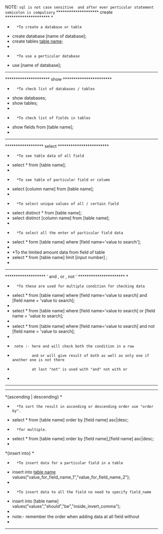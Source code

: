  NOTE: `
    sql is not case sensitive 
    and after ever perticular statement semicolon is compulsory
`
********************  create *********************
*   
*       *To create a database or table
*   create database [name of database];
*   create tables [table name](fields);
*   
*       *To use a perticular database
*   use [name of database];
**************************************************

********************* show ***********************
*       *To check list of databases / tables 
*   show databases;
*   show tables;
*   
*       *To check list of fields in tables
*   show fields from [table name];
*   
**************************************************

****************** select ************************
*       *To see table data of all field 
*   select * from [table name];
*
*       *To see table of particular field or column
*   select [column name] from [table name];
*
*       *To select unique values of all / certain field
*   select distinct * from [table name];
*   select distinct [column name] from [table name];
*
*       *To select all the enter of particular field data 
*   select * form [table name] where [field name='value to search'];
*
*    *To the limited amount data from field of table
*   select * from [table name] limit [input number] ;
*   
**************************************************

******************* ' and , or , not ' **********************
*
*       *To these are used for multiple condition for checking data
*   select * from [table name] where [field name='value to search] and [field name = 'value to search];
*
*   select * from [table name] where [field name='value to search] or [field name = 'value to search];
*
*   select * from [table name] where [field name='value to search] and not [field name = 'value to search];
*       
*      note :- here and will check both the condition in a row
*              and or will give result of both as well as only one if another one is not there
*              at last "not" is used with "and" not with or 
*
*************************************************************
*************************************************************
*{ascending | descending}
*
*       *To sort the result in ascending or descending order use "order by". 
*   select * from [table name] order by [field name] asc|desc;
*       *for multiple.
*   select * from [table name] order by [field name],[field name] asc|desc;
*
*{insert into}
*
*       *To insert data for a particular field in a table
*   insert into [table name]( "field_name_1","field_name_2" ) values("value_for_field_name_1","value_for_field_name_2");
*
*       *To insert data to all the field no need to specify field_name
*   insert into [table name] values("values","should","be","inside_invert_comma");
*
*   note:- remember the order when adding data at all field without
*
*************************************************************